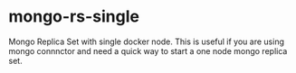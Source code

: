 # mongo-rs-single
Mongo Replica Set with single docker node. This is useful if you are using mongo connnctor and need a quick way to
start a one node mongo replica set.


